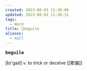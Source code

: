 ```yaml
---
created: 2023-08-03 11:30:06
updated: 2023-08-03 11:30:11
tags:
  - Word
title: 📖beguile
aliases:
  - null
---
```


<pre><strong>beguile</strong></pre>
[bɪ'ɡaɪl]
v. to trick or deceive [[欺骗]]

